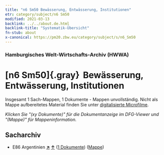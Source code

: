 ```yaml
---
title: "n6 Sm50 Bewässerung, Entwässerung, Institutionen"
etr: category/subject/n6 Sm50
modified: 2021-03-13
backlink: ../../about.de.html
backlink-title: "Systematik-Übersicht"
fn-stub: about
x-canonical: https://pm20.zbw.eu/category/subject/s/n6_Sm50
---
```


### Hamburgisches Welt-Wirtschafts-Archiv (HWWA)
# [n6 Sm50]{.gray}&#8201; Bewässerung, Entwässerung, Institutionen&#160; 




Insgesamt 1 Sach-Mappen, 1 Dokumente - Mappen unvollständig.
Nicht als Mappe aufbereitetes Material finden Sie unter [digitalisierte Microfilme](/film/h1_sh.de.html).

_Klicken Sie "(xy Dokumente)" für die Dokumentanzeige im DFG-Viewer und "(Mappe)" für Mappeninformation._

## Sacharchiv



- E86 Argentinien [**&nearr;**](../../../geo/i/141692/about.de.html "Argentinien (alle Mappen)") [**&uarr;**](../../../geo/about.de.html#E86 "Ländersystematik") (<a href="https://pm20.zbw.eu/dfgview/sh/141692,215483" title="über: Argentinien : Bewässerung, Entwässerung, Institutionen" target="_blank">1 Dokumente</a>) ([Mappe](../../../../folder/sh/1416xx/141692/2154xx/215483/about.de.html))


